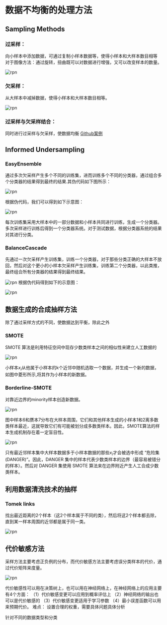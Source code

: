 # 数据不均衡的处理方法
## Sampling Methods 
### 过采样：
向小样本中添加数据，可通过复制小样本数据等，使得小样本和大样本数目相等
对于图像方法：通过旋转，扭曲既可以对数据进行增强，又可以改变样本的数量。

![rpn](./oversampling.png)

### 欠采样：
从大样本中减掉数据，使得小样本和大样本数目相等。

![rpn](./under-sampling.png)

### 过采样与欠采样结合：
同时进行过采样与欠采样，使数据均衡
[Github案例]( https://github.com/ufoym/imbalanced-dataset-sampler)

## Informed Undersampling
### EasyEnsemble
通过多次欠采样产生多个不同的训练集，进而训练多个不同的分类器，通过组合多个分类器的结果得到最终的结果.其伪代码如下图所示：

![rpn](./easyensemble.png)

根据伪代码，我们可以得到如下示意图：

![rpn](./easy.png)

每次训练集采用大样本中的一部分数据和小样本共同进行训练，生成一个分类器。多次采样进行训练后得到一个分类器系统。对于测试数据，根据分类器系统的结果对其进行分类。
### BalanceCascade
先通过一次欠采样产生训练集，训练一个分类器，对于那些分类正确的大样本不放回，然后对这个更小的小样本欠采样产生训练集，训练第二个分类器，以此类推，最终组合所有分类器的结果得到最终结果。

![rpn](./BalanceCascade.png)
根据伪代码得到如下的示意图：

![rpn](./balancecascade示意图.png)
## 数据生成的合成抽样方法
除了通过采样方式的不同，使数据达到平衡，除此之外
### SMOTE
SMOTE 算法是利用特征空间中现存少数类样本之间的相似性来建立人工数据的

![rpn](./SMOTE.png)

小样本$x_i$从他属于小样本的k个近邻中随机选取一个数据，并生成一个新的数据，如图中菱形所示,将其作为小样本的新数据。
### Borderline-SMOTE
对靠近边界的minority样本创造新数据。

![rpn](./Borderline-SMOTE.png)

图中样本6和赝本7分布在大样本周围，它们和其他样本生成的小样本1和2离多数类样本最近，这就导致它们有可能被划分成多数类样本。因此，SMOTE算法的样本生成机制存在着一定盲目性。

![rpn](./B-smote.png)

只有最近邻样本集中大样本数据多于小样本数据的那些$x_i$才会被选中形成 “危险集 (DANGER)”。因此，DANGER 集中的样本代表少数类样本的边界（最容易被错分的样本）。然后对 DANGER 集使用 SMOTE 算法来在边界附近产生人工合成少数类样本。
## 利用数据清洗技术的抽样
### Tomek links
找出最近距离的2个样本（这2个样本属于不同的类），然后将这2个样本都去除，直到某一样本周围的近邻都是属于同一类。

![rpn](./tomk.png)

## 代价敏感方法
采样方法主要考虑正负例的分布，而代价敏感方法主要考虑误分类样本的代价，通过代价矩阵来度量。

![rpn](./代价敏感.png)

代价敏感性可以用在决策树上，也可以用在神经网络上，在神经网络上的应用主要有4个方面：
（1）代价敏感变更可以应用到概率评估上
（2）神经网络的输出也可以是代价敏感的
（3）代价敏感变更适用于学习参数
（4）最小误差函数可以用来预期代价。
难点：
   设置合理的权重，需要具体问题具体分析


针对不同的数据类型和分类